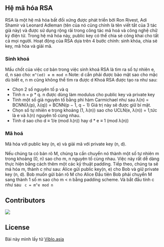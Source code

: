 ## Hệ mã hóa RSA
RSA là một hệ mã hóa bất đối xứng được phát triển bởi Ron Rivest, Adi Shamir và Leonard Adleman (tên của nó cũng chính là tên viết tắt của 3 tác giả này) và được sử dụng rộng rãi trong công tác mã hoá và công nghệ chữ ký điện tử. Trong hệ mã hóa này, public key có thể chia sẻ công khai cho tất cả mọi người. Hoạt động của RSA dựa trên 4 bước chính: sinh khóa, chia sẻ key, mã hóa và giải mã.

### Sinh khoá
Mấu chốt của việc cơ bản trong việc sinh khoá RSA là tìm ra số tự nhiên e, d, n sao cho:
``` m^(ed) ≡ m mod n ```
Note: d cần phải được bảo mật sao cho mặc dù biết e, n m cũng không thể tìm ra được d
Khoá RSA được tạo ra như sau:
* Chọn 2 số nguyên tố p và q
* Tính n = p * q. n được dùng làm modulus cho public key và private key
* Tính một số giả nguyên tố bằng phi hàm Carmichael như sau λ(n) = BCNN(λ(p), λ(q)) = BCNN(p − 1, q − 1) Giá trị này sẽ được giữ bí mật.
* Chọn số tự nhiên e trong khoảng (1, λ(n)) sao cho UCLN(e, λ(n)) = 1,tức là e và λ(n) nguyên tố cùng nhau.
* Tính d sao cho d ≡ 1/e (mod λ(n)) hay d * e ≡ 1 (mod λ(n))
### Mã hoá
Mã hóa với public key (n, e) và giải mã với private key (n, d).

Nếu chúng ta có bản rõ M, chúng ta cần chuyển nó thành một số tự nhiên m trong khoảng (0, n) sao cho m, n nguyên tố cùng nhau. Việc này rất dễ dàng thực hiện bằng cách thêm một các kỹ thuật padding. Tiếp theo, chúng ta sẽ má hóa m, thành c như sau:
Alice gửi public key(n, e) cho Bob và giữ private key (n, d). Bob muốn gửi bản rõ M cho Alice
Đầu tiên Bob phải chuyển M sang thành 1 số m sao cho m < n bằng padding scheme. Và bắt đầu tính c như sau
```  c = m^e mod n ```


## Contributors
<a href="https://github.com/anlancan96"><img src="https://avatars0.githubusercontent.com/u/26276875?s=400u=9ea9699de3146b619478917f650fd57c04a1af9e&v=4"/></a>

## License
Bài này mình lấy từ 
<a href="https://viblo.asia/p/he-ma-hoa-rsa-va-chu-ky-so-6J3ZgkgMZmB">Viblo.asia</a>